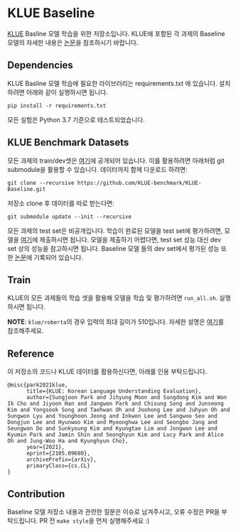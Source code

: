 # KLUE Baseline

[KLUE](https://klue-benchmark.com/) Basline 모델 학습을 위한 저장소입니다. KLUE에 포함된 각 과제의 Baseline 모델의 자세한 내용은 [논문](https://arxiv.org/pdf/2105.09680.pdf)을 참조하시기 바랍니다.


## Dependencies

KLUE Basline 모델 학습에 필요한 라이브러리는 requirements.txt 에 있습니다. 설치하려면 아래와 같이 실행하시면 됩니다.

```
pip install -r requirements.txt
```

모든 실험은 Python 3.7 기준으로 테스트되었습니다.

## KLUE Benchmark Datasets

모든 과제의 train/dev셋은 [여기](https://github.com/KLUE-benchmark/KLUE)에 공개되어 있습니다. 이를 활용하려면 아래처럼 git submodule을 활용할 수 있습니다. 데이터까지 함께 다운로드 하려면:
```
git clone --recursive https://github.com/KLUE-benchmark/KLUE-Baseline.git
```
저장소 clone 후 데이터를 따로 받는다면:
```
git submodule update --init --recursive
```

모든 과제의 test set은 비공개입니다. 학습이 완료된 모델을 test set에 평가하려면, 모델을 [여기](http://klue-benchmark.com/)에 제출하시면 됩니다. 모델을 제출하기 어렵다면, test set 성능 대신 dev set 상의 성능을 참고하시면 됩니다. Baseline 모델 들의 dev set에서 평가된 성능 또한 [논문](https://arxiv.org/pdf/2105.09680.pdf)에 기록되어 있습니다.


## Train

KLUE의 모든 과제들의 학습 셋을 활용해 모델을 학습 및 평가하려면 ``run_all.sh``. 실행하시면 됩니다.

**NOTE**: `klue/roberta`의 경우 입력의 최대 길이가 510입니다. 자세한 설명은 [여기](https://github.com/KLUE-benchmark/KLUE/wiki/KLUE-RoBERTa%EC%9D%98-max_length%EA%B0%80-510%EC%9D%B8-%EC%9D%B4%EC%9C%A0)를 참조해주세요.

## Reference

이 저장소의 코드나 KLUE 데이터를 활용하신다면, 아래를 인용 부탁드립니다.
```
@misc{park2021klue,
      title={KLUE: Korean Language Understanding Evaluation}, 
      author={Sungjoon Park and Jihyung Moon and Sungdong Kim and Won Ik Cho and Jiyoon Han and Jangwon Park and Chisung Song and Junseong Kim and Yongsook Song and Taehwan Oh and Joohong Lee and Juhyun Oh and Sungwon Lyu and Younghoon Jeong and Inkwon Lee and Sangwoo Seo and Dongjun Lee and Hyunwoo Kim and Myeonghwa Lee and Seongbo Jang and Seungwon Do and Sunkyoung Kim and Kyungtae Lim and Jongwon Lee and Kyumin Park and Jamin Shin and Seonghyun Kim and Lucy Park and Alice Oh and Jung-Woo Ha and Kyunghyun Cho},
      year={2021},
      eprint={2105.09680},
      archivePrefix={arXiv},
      primaryClass={cs.CL}
}
```

## Contribution

Baseline 모델 저장소 내용과 관련한 질문은 이슈로 남겨주시고, 오류 수정은 PR을 부탁드립니다. PR 전 ``make style``을 먼저 실행해주세요 :)
